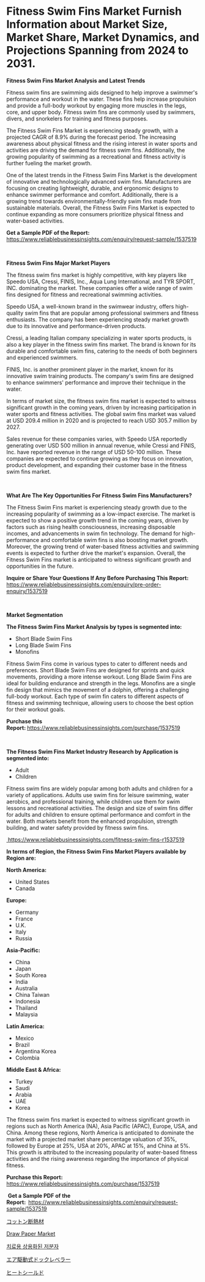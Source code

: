 <p><h1>Fitness Swim Fins Market Furnish Information about Market Size, Market Share, Market Dynamics, and Projections Spanning from 2024 to 2031.</h1></p><p><strong>Fitness Swim Fins Market Analysis and Latest Trends</strong></p>
<p><p>Fitness swim fins are swimming aids designed to help improve a swimmer's performance and workout in the water. These fins help increase propulsion and provide a full-body workout by engaging more muscles in the legs, core, and upper body. Fitness swim fins are commonly used by swimmers, divers, and snorkelers for training and fitness purposes.</p><p>The Fitness Swim Fins Market is experiencing steady growth, with a projected CAGR of 8.9% during the forecast period. The increasing awareness about physical fitness and the rising interest in water sports and activities are driving the demand for fitness swim fins. Additionally, the growing popularity of swimming as a recreational and fitness activity is further fueling the market growth.</p><p>One of the latest trends in the Fitness Swim Fins Market is the development of innovative and technologically advanced swim fins. Manufacturers are focusing on creating lightweight, durable, and ergonomic designs to enhance swimmer performance and comfort. Additionally, there is a growing trend towards environmentally-friendly swim fins made from sustainable materials. Overall, the Fitness Swim Fins Market is expected to continue expanding as more consumers prioritize physical fitness and water-based activities.</p></p>
<p><strong>Get a Sample PDF of the Report:&nbsp;</strong> <a href="https://www.reliablebusinessinsights.com/enquiry/request-sample/1537519">https://www.reliablebusinessinsights.com/enquiry/request-sample/1537519</a></p>
<p>&nbsp;</p>
<p><strong>Fitness Swim Fins Major Market Players</strong></p>
<p><p>The fitness swim fins market is highly competitive, with key players like Speedo USA, Cressi, FINIS, Inc., Aqua Lung International, and TYR SPORT, INC. dominating the market. These companies offer a wide range of swim fins designed for fitness and recreational swimming activities.</p><p>Speedo USA, a well-known brand in the swimwear industry, offers high-quality swim fins that are popular among professional swimmers and fitness enthusiasts. The company has been experiencing steady market growth due to its innovative and performance-driven products.</p><p>Cressi, a leading Italian company specializing in water sports products, is also a key player in the fitness swim fins market. The brand is known for its durable and comfortable swim fins, catering to the needs of both beginners and experienced swimmers.</p><p>FINIS, Inc. is another prominent player in the market, known for its innovative swim training products. The company's swim fins are designed to enhance swimmers' performance and improve their technique in the water.</p><p>In terms of market size, the fitness swim fins market is expected to witness significant growth in the coming years, driven by increasing participation in water sports and fitness activities. The global swim fins market was valued at USD 209.4 million in 2020 and is projected to reach USD 305.7 million by 2027.</p><p>Sales revenue for these companies varies, with Speedo USA reportedly generating over USD 500 million in annual revenue, while Cressi and FINIS, Inc. have reported revenue in the range of USD 50-100 million. These companies are expected to continue growing as they focus on innovation, product development, and expanding their customer base in the fitness swim fins market.</p></p>
<p>&nbsp;</p>
<p><strong>What Are The Key Opportunities For Fitness Swim Fins Manufacturers?</strong></p>
<p><p>The Fitness Swim Fins market is experiencing steady growth due to the increasing popularity of swimming as a low-impact exercise. The market is expected to show a positive growth trend in the coming years, driven by factors such as rising health consciousness, increasing disposable incomes, and advancements in swim fin technology. The demand for high-performance and comfortable swim fins is also boosting market growth. Moreover, the growing trend of water-based fitness activities and swimming events is expected to further drive the market's expansion. Overall, the Fitness Swim Fins market is anticipated to witness significant growth and opportunities in the future.</p></p>
<p><strong>Inquire or Share Your Questions If Any Before Purchasing This Report:</strong> <a href="https://www.reliablebusinessinsights.com/enquiry/pre-order-enquiry/1537519">https://www.reliablebusinessinsights.com/enquiry/pre-order-enquiry/1537519</a></p>
<p>&nbsp;</p>
<p><strong>Market Segmentation</strong></p>
<p><strong>The Fitness Swim Fins Market Analysis by types is segmented into:</strong></p>
<p><ul><li>Short Blade Swim Fins</li><li>Long Blade Swim Fins</li><li>Monofins</li></ul></p>
<p><p>Fitness Swim Fins come in various types to cater to different needs and preferences. Short Blade Swim Fins are designed for sprints and quick movements, providing a more intense workout. Long Blade Swim Fins are ideal for building endurance and strength in the legs. Monofins are a single fin design that mimics the movement of a dolphin, offering a challenging full-body workout. Each type of swim fin caters to different aspects of fitness and swimming technique, allowing users to choose the best option for their workout goals.</p></p>
<p><strong>Purchase this Report:&nbsp;</strong><a href="https://www.reliablebusinessinsights.com/purchase/1537519">https://www.reliablebusinessinsights.com/purchase/1537519</a></p>
<p>&nbsp;</p>
<p><strong>The Fitness Swim Fins Market Industry Research by Application is segmented into:</strong></p>
<p><ul><li>Adult</li><li>Children</li></ul></p>
<p><p>Fitness swim fins are widely popular among both adults and children for a variety of applications. Adults use swim fins for leisure swimming, water aerobics, and professional training, while children use them for swim lessons and recreational activities. The design and size of swim fins differ for adults and children to ensure optimal performance and comfort in the water. Both markets benefit from the enhanced propulsion, strength building, and water safety provided by fitness swim fins.</p></p>
<p><a href="https://www.reliablebusinessinsights.com/fitness-swim-fins-r1537519">&nbsp;https://www.reliablebusinessinsights.com/fitness-swim-fins-r1537519</a></p>
<p><strong>In terms of Region, the Fitness Swim Fins Market Players available by Region are:</strong></p>
<p>
    <p> <strong> North America: </strong>
        <ul>
            <li>United States</li>
            <li>Canada</li>
        </ul>
        </p> 
    <p> <strong> Europe: </strong>
        <ul>
            <li>Germany</li>
            <li>France</li>
            <li>U.K.</li>
            <li>Italy</li>
            <li>Russia</li>
        </ul>
        </p> 
    <p> <strong> Asia-Pacific: </strong>
        <ul>
            <li>China</li>
            <li>Japan</li>
            <li>South Korea</li>
            <li>India</li>
            <li>Australia</li>
            <li>China Taiwan</li>
            <li>Indonesia</li>
            <li>Thailand</li>
            <li>Malaysia</li>
        </ul>
        </p> 
    <p> <strong> Latin America: </strong>
        <ul>
            <li>Mexico</li>
            <li>Brazil</li>
            <li>Argentina Korea</li>
            <li>Colombia</li>
        </ul>
        </p> 
    <p> <strong> Middle East & Africa: </strong>
        <ul>
            <li>Turkey</li>
            <li>Saudi</li>
            <li>Arabia</li>
            <li>UAE</li>
            <li>Korea</li>
        </ul>
    </p>
    </p>
<p><p>The fitness swim fins market is expected to witness significant growth in regions such as North America (NA), Asia Pacific (APAC), Europe, USA, and China. Among these regions, North America is anticipated to dominate the market with a projected market share percentage valuation of 35%, followed by Europe at 25%, USA at 20%, APAC at 15%, and China at 5%. This growth is attributed to the increasing popularity of water-based fitness activities and the rising awareness regarding the importance of physical fitness.</p></p>
<p><strong>Purchase this Report: </strong><a href="https://www.reliablebusinessinsights.com/purchase/1537519">https://www.reliablebusinessinsights.com/purchase/1537519</a></p>
<p>&nbsp;<strong>Get a Sample PDF of the Report:&nbsp;&nbsp;</strong><a href="https://www.reliablebusinessinsights.com/enquiry/request-sample/1537519">https://www.reliablebusinessinsights.com/enquiry/request-sample/1537519</a></p>
<p><strong></strong></p>
<p><p><a href="https://medium.com/@lovern8746/%E3%82%B0%E3%83%AD%E3%83%BC%E3%83%90%E3%83%AB%E3%82%B3%E3%83%83%E3%83%88%E3%83%B3%E6%96%AD%E7%86%B1%E6%9D%90%E5%B8%82%E5%A0%B4%E3%81%AE%E5%8C%85%E6%8B%AC%E7%9A%84%E3%81%AA%E5%88%86%E6%9E%90-%E6%88%90%E9%95%B7%E5%82%BE%E5%90%91%E3%81%A8%E5%B8%82%E5%A0%B4%E4%BA%88%E6%B8%AC-2024%E5%B9%B4-2031%E5%B9%B4-6f201b9c5c1f">コットン断熱材</a></p><p><a href="https://github.com/niyotibauri9/Market-Research-Report-List-1/blob/main/draw-paper-market.md">Draw Paper Market</a></p><p><a href="https://medium.com/@morrisassin8795/2024%EB%85%84%EB%B6%80%ED%84%B0-2031%EB%85%84%EA%B9%8C%EC%A7%80%EC%9D%98-%EC%86%8C%EB%B6%84%EC%9E%90-%EC%B9%98%EB%A3%8C%EC%9A%A9-%EC%8B%9C%EC%9E%A5-%EC%A0%90%EC%9C%A0%EC%9C%A8%EA%B3%BC-%EA%B2%BD%EC%9F%81-%ED%92%8D%EA%B2%BD%EC%97%90-%EB%8C%80%ED%95%9C-%ED%86%B5%EC%B0%B0%EB%A0%A5-32d904168acf">치료용 상용화된 저분자</a></p><p><a href="https://github.com/ReganWisoky2023/Market-Research-Report-List-2/blob/main/8659128142874.md">エア駆動式ドックレベラー</a></p><p><a href="https://medium.com/@hopedjones22024/%E6%AC%A1%E3%81%AE%E6%96%87%E7%AB%A0%E3%82%92%E6%97%A5%E6%9C%AC%E8%AA%9E%E3%81%AB%E7%BF%BB%E8%A8%B3%E3%81%97%E3%81%A6%E3%81%8F%E3%81%A0%E3%81%95%E3%81%84-2024%E5%B9%B4%E3%81%8B%E3%82%892031%E5%B9%B4%E3%81%BE%E3%81%A7%E3%81%AE%E6%9C%9F%E9%96%93%E3%81%AE%E3%82%B0%E3%83%AD%E3%83%BC%E3%83%90%E3%83%AB%E3%83%92%E3%83%BC%E3%83%88%E3%82%B7%E3%83%BC%E3%83%AB%E3%83%89%E5%B8%82%E5%A0%B4%E3%81%AE%E6%A9%9F%E4%BC%9A%E3%81%A8%E4%BA%88%E6%B8%AC-e2fe919990fa">ヒートシールド</a></p></p>
